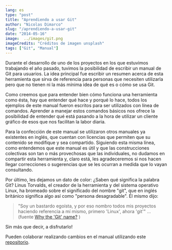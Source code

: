 ```yaml
---
lang: es
type: "post"
title: "Aprendiendo a usar Git"
author: "Nicolas Dimarco"
slug: "/aprendiendo-a-usar-git"
date: "2014-05-16"
image:  ../images/git.png
imageCredits: "Créditos de imagen unsplash"
tags: ["Git", "Manual"]
---
```



Durante el desarrollo de uno de los proyectos en los que estuvimos trabajando el año pasado, tuvimos la posibilidad de escribir un manual de Git para usuarios. La idea principal fue escribir un resumen acerca de esta herramienta que sirva de referencia para personas que necesiten utilizarla pero que no tienen ni la más mínima idea de qué es o cómo se usa Git.

Como creemos que para entender bien cómo funciona una herramienta como ésta, hay que entender qué hace y porqué lo hace, todos los ejemplos de este manual fueron escritos para ser utilizados con línea de comandos. Aprender a manejar estos comandos básicos nos ofrece la posibilidad de entender qué está pasando a la hora de utilizar un cliente gráfico de esos que nos facilitan la labor diaria.

Para la confección de este manual se utilizaron otros manuales ya existentes en inglés, que cuentan con licencias que permiten que su contenido se modifique y sea compartido. Siguiendo esta misma línea, como entendemos que este manual es útil y que las construcciones colectivas son tan o más provechosas que las individuales, no dudamos en compartir esta herramienta y, claro está, les agradeceremos si nos hacen llegar correcciones o sugerencias que se les ocurran a medida que lo vayan consultando.

Por último, les dejamos un dato de color: ¿Saben qué significa la palabra Git?
Linus Torvalds, el creador de la herramienta y del sistema operativo Linux, ha bromeado sobre el significado del nombre "git", que en inglés británico significa algo así como "persona desagradable".
Él mismo dijo: 
>"Soy un bastardo egoísta, y por eso nombro todos mis proyectos haciendo referencia a mí mismo, primero 'Linux', ahora 'git'" ...
(fuente [Why the 'Git' name?](https://git.wiki.kernel.org/index.php/GitFaq#Why_the_.27Git.27_name.3F) )

Sin más que decir, a disfrutarlo!

Pueden colaborar realizando cambios en el manual utilizando este [repositorio](https://github.com/fiqus/git_manual).